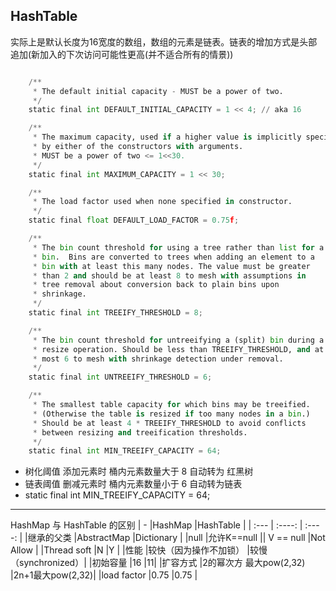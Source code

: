 ## HashTable
实际上是默认长度为16宽度的数组，数组的元素是链表。链表的增加方式是头部追加(新加入的下次访问可能性更高(并不适合所有的情景))

```python

    /**
     * The default initial capacity - MUST be a power of two.
     */
    static final int DEFAULT_INITIAL_CAPACITY = 1 << 4; // aka 16

    /**
     * The maximum capacity, used if a higher value is implicitly specified
     * by either of the constructors with arguments.
     * MUST be a power of two <= 1<<30.
     */
    static final int MAXIMUM_CAPACITY = 1 << 30;

    /**
     * The load factor used when none specified in constructor.
     */
    static final float DEFAULT_LOAD_FACTOR = 0.75f;

    /**
     * The bin count threshold for using a tree rather than list for a
     * bin.  Bins are converted to trees when adding an element to a
     * bin with at least this many nodes. The value must be greater
     * than 2 and should be at least 8 to mesh with assumptions in
     * tree removal about conversion back to plain bins upon
     * shrinkage.
     */
    static final int TREEIFY_THRESHOLD = 8;

    /**
     * The bin count threshold for untreeifying a (split) bin during a
     * resize operation. Should be less than TREEIFY_THRESHOLD, and at
     * most 6 to mesh with shrinkage detection under removal.
     */
    static final int UNTREEIFY_THRESHOLD = 6;

    /**
     * The smallest table capacity for which bins may be treeified.
     * (Otherwise the table is resized if too many nodes in a bin.)
     * Should be at least 4 * TREEIFY_THRESHOLD to avoid conflicts
     * between resizing and treeification thresholds.
     */
    static final int MIN_TREEIFY_CAPACITY = 64;

```

- 树化阈值
添加元素时 桶内元素数量大于 8 自动转为 红黑树
- 链表阈值
删减元素时 桶内元素数量小于 6 自动转为链表
- static final int MIN_TREEIFY_CAPACITY = 64;

-------
HashMap 与 HashTable 的区别
| -           |HashMap                    |HashTable    |
| :---        | :----:                    | :----:      |
|继承的父类    |AbstractMap                |Dictionary   |
|null         |允许K==null \|\| V == null |Not Allow    |
|Thread soft  |N                          |Y            |
|性能         |较快（因为操作不加锁）        |较慢（synchronized）|
|初始容量     |16                         |11|
|扩容方式     |2的幂次方 最大pow(2,32)    |2n+1最大pow(2,32)|
|load factor  |0.75                     |0.75             |
